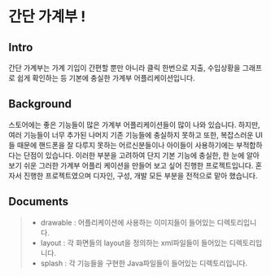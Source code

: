 
간단 가계부 ! 
===================

Intro
-------------
간단 가계부는 가계 기입이 간편할 뿐만 아니라 클릭 한번으로 지출, 수입상황을 그래프로 쉽게 확인하는 등 기본에 충실한 가계부 어플리케이션입니다.

Background
-------------
스토어에는 좋은 기능들이 많은 가계부 어플리케이션들이 많이 나와 있습니다. 하지만, 여러 기능들이 너무 추가된 나머지 기존 기능들에 충실하지 못하고 또한, 복잡스러운 UI들 때문에 핸드폰을 잘 다루지 못하는 어르신분들이나 아이들이 사용하기에는 부적합하다는 단점이 있습니다. 이러한 부분을 고려하여 단지 기본 기능에 충실한, 한 눈에 알아보기 쉬운 그러한 가계부 어플리 케이션을 만들어 보고 싶어 진행한 프로젝트입니다.
혼자서 진행한 프로젝트였으며 디자인, 구성, 개발 모든 부분을 전적으로 맡아 했습니다.

Documents
-------------

> - drawable : 어플리케이션에 사용하는 이미지들이 들어있는 디렉토리입니다.
> - layout : 각 화면들의 layout을 정의하는 xml파일들이 들어있는 디렉토리입니다.
> - splash : 각 기능들을 구현한 Java파일들이 들어있는 디렉토리입니다.
